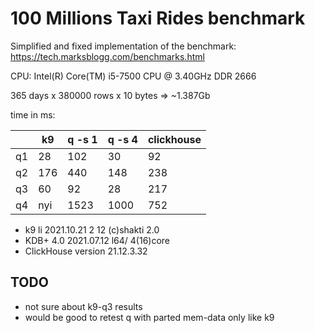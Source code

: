 # 100 Millions Taxi Rides benchmark

Simplified and fixed implementation of the benchmark: https://tech.marksblogg.com/benchmarks.html

CPU: Intel(R) Core(TM) i5-7500 CPU @ 3.40GHz DDR 2666

365 days x 380000 rows x 10 bytes => ~1.387Gb

time in ms:

|    | k9  | q -s 1 | q -s 4 | clickhouse |
|----|-----|--------|--------|------------|
| q1 | 28  | 102    | 30     | 92         |
| q2 | 176 | 440    | 148    | 238        |
| q3 | 60  | 92     | 28     | 217        |
| q4 | nyi | 1523   | 1000   | 752        |

* k9 li 2021.10.21 2 12 (c)shakti 2.0
* KDB+ 4.0 2021.07.12 l64/ 4(16)core
* ClickHouse version 21.12.3.32

## TODO
- not sure about k9-q3 results
- would be good to retest q with parted mem-data only like k9
